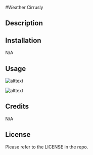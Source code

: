 #Weather Cirrusly

## Description



## Installation

N/A

## Usage


![alttext](./assets/images/Portfolio1.png)

![alttext](./assets/images/Portfolio2.png)

## Credits

N/A

## License

Please refer to the LICENSE in the repo.